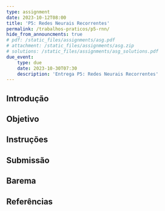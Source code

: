 ```yaml
---
type: assignment
date: 2023-10-12T08:00
title: 'P5: Redes Neurais Recorrentes'
permalink: /trabalhos-praticos/p5-rnn/
hide_from_announcments: true
# pdf: /static_files/assignments/asg.pdf
# attachment: /static_files/assignments/asg.zip
# solutions: /static_files/assignments/asg_solutions.pdf
due_event: 
    type: due
    date: 2023-10-30T07:30
    description: 'Entrega P5: Redes Neurais Recorrentes'
---
```


## Introdução

## Objetivo

## Instruções

## Submissão

## Barema

## Referências